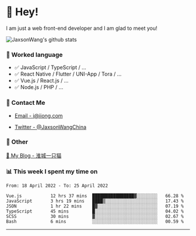 # 👋 Hey!

I am just a web front-end developer and I am glad to meet you!

![JaxsonWang's github stats](https://github-readme-stats.vercel.app/api?username=JaxsonWang&&show_icons=true&&title_color=1abc9c&&icon_color=1abc9c)


### 📝 Worked language

- ✅ JavaScript / TypeScript / ...
- ✅ React Native / Flutter / UNI-App / Tora / ...
- ✅ Vue.js / React.js / ...
- ✅ Node.js / PHP / ...

### 📮 Contact Me

- [Email - i@iiong.com](mailto:i@iiong.com)

- [Twitter - @JaxsonWangChina](https://twitter.com/JaxsonWangChina)

### 🤪 Other

[📌 My Blog - 淮城一只猫](https://iiong.com)

### 📊 This week I spent my time on

<!--START_SECTION:waka-->

```text
From: 18 April 2022 - To: 25 April 2022

Vue.js           12 hrs 37 mins  ████████████████▓░░░░░░░░   66.28 %
JavaScript       3 hrs 19 mins   ████▒░░░░░░░░░░░░░░░░░░░░   17.43 %
JSON             1 hr 22 mins    █▓░░░░░░░░░░░░░░░░░░░░░░░   07.19 %
TypeScript       45 mins         █░░░░░░░░░░░░░░░░░░░░░░░░   04.02 %
SCSS             30 mins         ▓░░░░░░░░░░░░░░░░░░░░░░░░   02.67 %
Bash             6 mins          ░░░░░░░░░░░░░░░░░░░░░░░░░   00.59 %
```

<!--END_SECTION:waka-->

---
